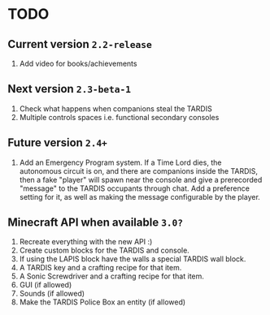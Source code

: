 # TODO
 
## Current version `2.2-release`
1. Add video for books/achievements

## Next version `2.3-beta-1`
1. Check what happens when companions steal the TARDIS
2. Multiple controls spaces i.e. functional secondary consoles

## Future version `2.4+`
1. Add an Emergency Program system. If a Time Lord dies, the autonomous circuit is on, and there are companions inside the TARDIS, then a fake "player" will spawn near the console and give a prerecorded "message" to the TARDIS occupants through chat. Add a preference setting for it, as well as making the message configurable by the player.

## Minecraft API when available `3.0?`
1. Recreate everything with the new API :)
2. Create custom blocks for the TARDIS and console.
3. If using the LAPIS block have the walls a special TARDIS wall block.
4. A TARDIS key and a crafting recipe for that item.
5. A Sonic Screwdriver and a crafting recipe for that item.
6. GUI (if allowed)
7. Sounds (if allowed)
8. Make the TARDIS Police Box an entity (if allowed)
